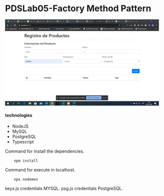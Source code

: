 # PDSLab05-Factory Method Pattern
![](docs/factory.gif)
#### technologies
- NodeJS
- MySQL
- PostgreSQL
- Typescript

Command for install the dependencies.
```
    npm install
```
Command for execute in localhost.
```
    npx nodemon
```

keys.js credentials MYSQL.
psg.js credentials PostgreSQL.